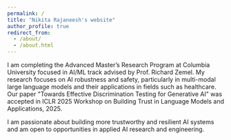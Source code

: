 ```yaml
---
permalink: /
title: "Nikita Rajaneesh's website"
author_profile: true
redirect_from: 
  - /about/
  - /about.html
---
```


I am completing the Advanced Master’s Research Program at Columbia University focused in AI/ML track advised by Prof. Richard Zemel. My research focuses on AI robustness and safety, particularly in multi-modal large language models and their applications in fields such as healthcare. Our paper "Towards Effective Discrimination Testing for Generative AI" was accepted in ICLR 2025 Workshop on Building Trust in Language Models and Applications, 2025. 

I am passionate about building more trustworthy and resilient AI systems and am open to opportunities in applied AI research and engineering.